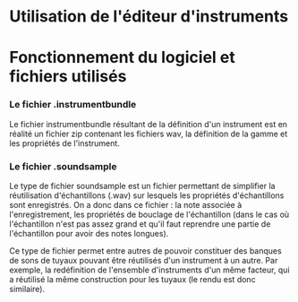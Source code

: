 # Utilisation de l'éditeur d'instruments


# Fonctionnement du logiciel et fichiers utilisés


### Le fichier .instrumentbundle

Le fichier instrumentbundle résultant de la définition d'un instrument est en réalité un fichier zip contenant les fichiers wav, la définition de la gamme et les propriétés de l'instrument.

### Le fichier .soundsample

Le type de fichier soundsample est un fichier permettant de simplifier la réutilisation d'échantillons (.wav) sur lesquels les propriétés d'échantillons sont enregistrés. On a donc dans ce fichier : la note associée à l'enregistrement, les propriétés de bouclage de l'échantillon (dans le cas où l'échantillon n'est pas assez grand et qu'il faut reprendre une partie de l'échantillon pour avoir des notes longues).

Ce type de fichier permet entre autres de pouvoir constituer des banques de sons de tuyaux pouvant être réutilisés d'un instrument à un autre. Par exemple, la redéfinition de l'ensemble d'instruments d'un même facteur, qui a réutilisé la même construction pour les tuyaux (le rendu est donc similaire).


